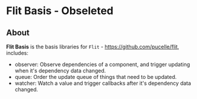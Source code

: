 # Flit Basis - Obseleted


## About

**Flit Basis** is the basis libraries for `Flit` - <https://github.com/pucelle/flit>, includes:

 - observer: Observe dependencies of a component, and trigger updating when it's dependency data changed.
 - queue: Order the update queue of things that need to be updated.
 - watcher: Watch a value and trigger callbacks after it's dependency data changed.
